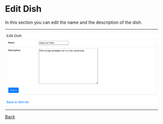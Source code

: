 # Edit Dish

In this section you can edit the name and the description of the dish.

---
 ![Edit Dish](./images/edit_dish.png "reference image")

---
[Back](./dish_menu.md)
